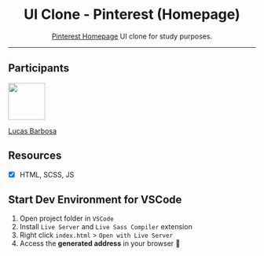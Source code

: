 <h1 align="center">
UI Clone - Pinterest (Homepage)
</h1>

<p align="center"><a href="https://pinterest.com">Pinterest Homepage</a> UI clone for study purposes.</p>

<hr>

## Participants

[<img src="https://avatars0.githubusercontent.com/u/37252638?s=460&u=13ae26df788cf8f87c47e5b89a30a320cd5c9848&v=4" width="75px"/>](https://github.com/lucastssb)

[Lucas Barbosa](https://github.com/lucastssb)

## Resources

- [x] HTML, SCSS, JS

## Start Dev Environment for VSCode

1. Open project folder in `VSCode`
2. Install `Live Server` and `Live Sass Compiler` extension
3. Right click `index.html` > `Open with Live Server`
4. Access the **generated address** in your browser 🚀
